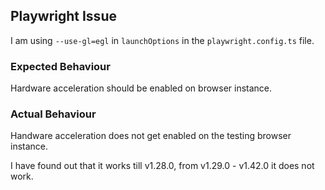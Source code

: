 ## Playwright Issue
I am using `--use-gl=egl` in `launchOptions` in the `playwright.config.ts` file.


### Expected Behaviour
Hardware acceleration should be enabled on browser instance.


### Actual Behaviour
Handware acceleration does not get enabled on the testing browser instance.


I have found out that it works till v1.28.0, from v1.29.0 - v1.42.0 it does not work.
